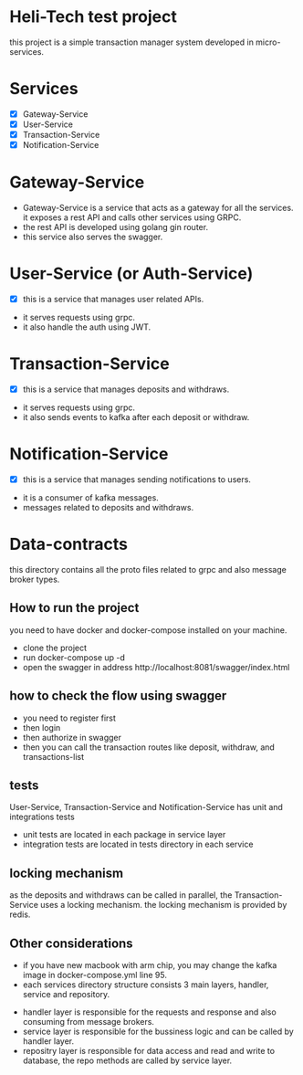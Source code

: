 # Heli-Tech test project
this project is a simple transaction manager system developed in micro-services.

# Services
- [x] Gateway-Service
- [x] User-Service
- [x] Transaction-Service
- [x] Notification-Service

# Gateway-Service
- Gateway-Service is a service that acts as a gateway for all the services.
it exposes a rest API and calls other services using GRPC.
- the rest API is developed using golang gin router.
- this service also serves the swagger.

# User-Service (or Auth-Service)
- [x] this is a service that manages user related APIs.
- it serves requests using grpc.
- it also handle the auth using JWT.

# Transaction-Service 
- [x] this is a service that manages deposits and withdraws.
- it serves requests using grpc.
- it also sends events to kafka after each deposit or withdraw.

# Notification-Service 
- [x] this is a service that manages sending notifications to users.
- it is a consumer of kafka messages.
- messages related to deposits and withdraws.

# Data-contracts
this directory contains all the proto files related to grpc and also message broker types.

## How to run the project
you need to have docker and docker-compose installed on your machine.
- clone the project
- run docker-compose up -d
- open the swagger in address http://localhost:8081/swagger/index.html


## how to check the flow using swagger
- you need to register first
- then login
- then authorize in swagger
- then you can call the transaction routes like deposit, withdraw, and transactions-list

## tests
User-Service, Transaction-Service and Notification-Service has unit and integrations tests
- unit tests are located in each package in service layer
- integration tests are located in tests directory in each service


## locking mechanism
as the deposits and withdraws can be called in parallel, the Transaction-Service uses a locking mechanism.
the locking mechanism is provided by redis.


## Other considerations
- if you have new macbook with arm chip, you may change the kafka image in docker-compose.yml line 95.
- each services directory structure consists 3 main layers, handler, service and repository.
* handler layer is responsible for the requests and response and also consuming from message brokers.
* service layer is responsible for the bussiness logic and can be called by handler layer.
* repositry layer is responsible for data access and read and write to database, the repo methods are called by service layer.
